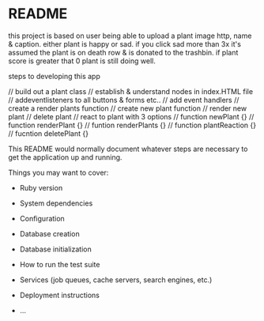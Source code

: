 # README

this project is based on user being able to upload a plant image http, name & caption.
either plant is happy or sad. if you click sad more than 3x it's assumed the plant is on death row & is donated to the trashbin. if plant score is greater that 0 plant is still doing well.

steps to developing this app

// build out a plant class
// establish & understand nodes in index.HTML file
// addeventlisteners to all buttons & forms etc..
// add event handlers
// create a render plants function
// create new plant function
// render new plant
// delete plant
// react to plant with 3 options
// function newPlant {}
// function renderPlant {}
// funtion renderPlants {}
// function plantReaction {}
// fucntion deletePlant {}



This README would normally document whatever steps are necessary to get the
application up and running.

Things you may want to cover:

* Ruby version

* System dependencies

* Configuration

* Database creation

* Database initialization

* How to run the test suite

* Services (job queues, cache servers, search engines, etc.)

* Deployment instructions

* ...

